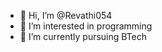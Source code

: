 - 👋 Hi, I’m @Revathi054
- 👀 I’m interested in programming
- 🌱 I’m currently pursuing BTech


<!---
Revathi054/Revathi054 is a ✨ special ✨ repository because its `README.md` (this file) appears on your GitHub profile.
You can click the Preview link to take a look at your changes.
--->
